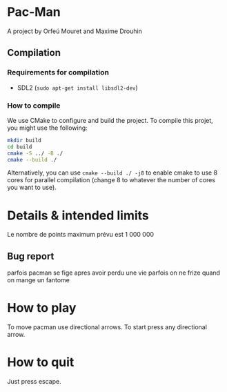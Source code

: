 # Pac-Man

A project by Orfeú Mouret and Maxime Drouhin

## Compilation

### Requirements for compilation

- SDL2 (`sudo apt-get install libsdl2-dev`)

### How to compile

We use CMake to configure and build the project.
To compile this projet, you might use the following:

```bash
mkdir build
cd build
cmake -S ../ -B ./
cmake --build ./
```

Alternatively, you can use `cmake --build ./ -j8` to enable cmake to use 8 cores for parallel compilation (change 8 to whatever the number of cores you want to use).

# Details & intended limits

Le nombre de points maximum prévu est 1 000 000

## Bug report
parfois pacman se fige apres avoir perdu une vie
parfois on ne frize quand on mange un fantome

# How to play

To move pacman use directional arrows.
To start press any directional arrow.

# How to quit
Just press escape.

